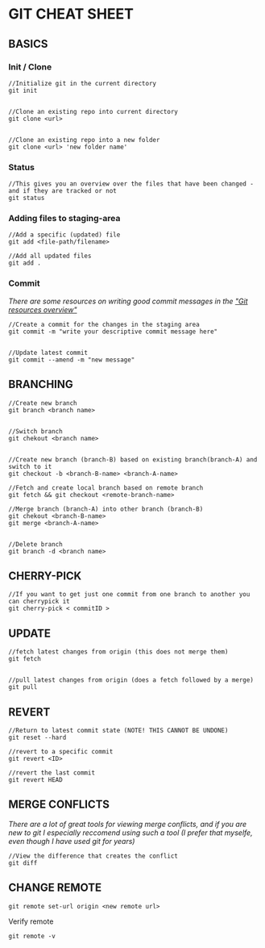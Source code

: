 # GIT CHEAT SHEET

## BASICS
### Init / Clone

```
//Initialize git in the current directory
git init


//Clone an existing repo into current directory
git clone <url>


//Clone an existing repo into a new folder 
git clone <url> 'new folder name'
```
### Status
```
//This gives you an overview over the files that have been changed - and if they are tracked or not
git status
```
### Adding files to staging-area
```
//Add a specific (updated) file
git add <file-path/filename>

//Add all updated files
git add .
```
### Commit
_There are some resources on writing good commit messages in the ["Git resources overview"](./git-resources.md)_
```
//Create a commit for the changes in the staging area
git commit -m "write your descriptive commit message here"


//Update latest commit
git commit --amend -m "new message"
```

## BRANCHING
```
//Create new branch
git branch <branch name>


//Switch branch
git chekout <branch name>


//Create new branch (branch-B) based on existing branch(branch-A) and switch to it
git checkout -b <branch-B-name> <branch-A-name>

//Fetch and create local branch based on remote branch
git fetch && git checkout <remote-branch-name>

//Merge branch (branch-A) into other branch (branch-B)
git chekout <branch-B-name>
git merge <branch-A-name>


//Delete branch
git branch -d <branch name>

```

## CHERRY-PICK
```
//If you want to get just one commit from one branch to another you can cherrypick it
git cherry-pick < commitID >
```

## UPDATE

```
//fetch latest changes from origin (this does not merge them)
git fetch


//pull latest changes from origin (does a fetch followed by a merge)
git pull
```
## REVERT 
```
//Return to latest commit state (NOTE! THIS CANNOT BE UNDONE)
git reset --hard

//revert to a specific commit
git revert <ID>

//revert the last commit
git revert HEAD
```

## MERGE CONFLICTS
_There are a lot of great tools for viewing merge conflicts, and if you are new to git I especially reccomend using such a tool (I prefer that myselfe, even though I have used git for years)_
```
//View the difference that creates the conflict
git diff
```

## CHANGE REMOTE
```
git remote set-url origin <new remote url>
```
Verify remote 
```
git remote -v
```
